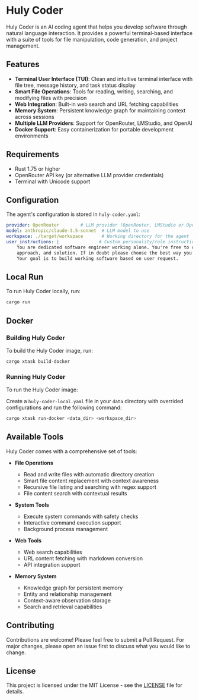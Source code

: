 # Huly Coder

Huly Coder is an AI coding agent that helps you develop software through natural language interaction. It provides a powerful terminal-based interface with a suite of tools for file manipulation, code generation, and project management.

## Features

- **Terminal User Interface (TUI)**: Clean and intuitive terminal interface with file tree, message history, and task status display
- **Smart File Operations**: Tools for reading, writing, searching, and modifying files with precision
- **Web Integration**: Built-in web search and URL fetching capabilities
- **Memory System**: Persistent knowledge graph for maintaining context across sessions
- **Multiple LLM Providers**: Support for OpenRouter, LMStudio, and OpenAI
- **Docker Support**: Easy containerization for portable development environments

## Requirements

- Rust 1.75 or higher
- OpenRouter API key (or alternative LLM provider credentials)
- Terminal with Unicode support

## Configuration

The agent's configuration is stored in `huly-coder.yaml`:

```yaml
provider: OpenRouter        # LLM provider (OpenRouter, LMStudio or OpenAI)
model: anthropic/claude-3.5-sonnet  # LLM model to use
workspace: ./target/workspace       # Working directory for the agent
user_instructions: |               # Custom personality/role instructions
    You are dedicated software engineer working alone. You're free to choose any technology, 
    approach, and solution. If in doubt please choose the best way you think. 
    Your goal is to build working software based on user request.
```

## Local Run

To run Huly Coder locally, run:

```bash
cargo run
```

## Docker

### Building Huly Coder

To build the Huly Coder image, run:

```bash
cargo xtask build-docker
```

### Running Huly Coder

To run the Huly Coder image:

Create a `huly-coder-local.yaml` file in your `data` directory with overrided configurations and run the following command:

```bash
cargo xtask run-docker <data_dir> <workspace_dir>
```

## Available Tools

Huly Coder comes with a comprehensive set of tools:

- **File Operations**
  - Read and write files with automatic directory creation
  - Smart file content replacement with context awareness
  - Recursive file listing and searching with regex support
  - File content search with contextual results

- **System Tools**
  - Execute system commands with safety checks
  - Interactive command execution support
  - Background process management

- **Web Tools**
  - Web search capabilities
  - URL content fetching with markdown conversion
  - API integration support

- **Memory System**
  - Knowledge graph for persistent memory
  - Entity and relationship management
  - Context-aware observation storage
  - Search and retrieval capabilities

## Contributing

Contributions are welcome! Please feel free to submit a Pull Request. For major changes, please open an issue first to discuss what you would like to change.

## License

This project is licensed under the MIT License - see the [LICENSE](LICENSE) file for details.
